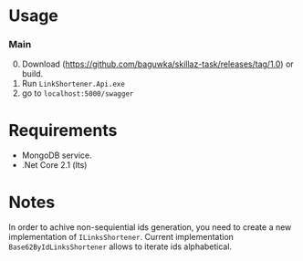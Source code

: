 # Usage

### Main

0. Download (https://github.com/baguwka/skillaz-task/releases/tag/1.0) or build.
1. Run `LinkShortener.Api.exe`
2. go to `localhost:5000/swagger`

# Requirements
- MongoDB service.
- .Net Core 2.1 (lts)

# Notes
In order to achive non-sequiential ids generation, you need to create a new implementation of `ILinksShortener`. Current implementation `Base62ByIdLinksShortener` allows to iterate ids alphabetical.
